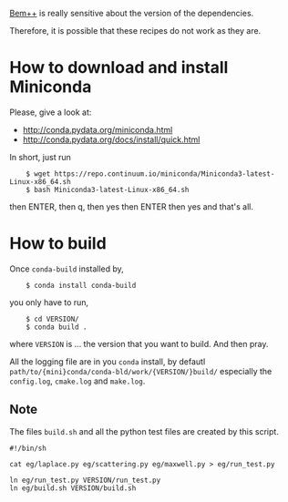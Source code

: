 

[Bem++](http://www.bempp.org)
is really sensitive about the version of the dependencies.

Therefore, it is possible that these recipes do not work as they are.

How to download and install Miniconda
=====================================

Please, give a look at:
 - http://conda.pydata.org/miniconda.html
 - http://conda.pydata.org/docs/install/quick.html

In short, just run

```
    $ wget https://repo.continuum.io/miniconda/Miniconda3-latest-Linux-x86_64.sh
    $ bash Miniconda3-latest-Linux-x86_64.sh
```

then ENTER, then q, then yes then ENTER then yes
and that's all.


How to build
============

Once `conda-build` installed by,

```
    $ conda install conda-build
```

you only have to run,

```
    $ cd VERSION/
    $ conda build .
```

where `VERSION` is ... the version that you want to build.
And then pray.

All the logging file are in you `conda` install,
by defautl `path/to/{mini}conda/conda-bld/work/{VERSION/}build/`
especially the `config.log`, `cmake.log` and `make.log`.


Note
----

The files `build.sh`
and all the python test files are created by this script.

```
#!/bin/sh

cat eg/laplace.py eg/scattering.py eg/maxwell.py > eg/run_test.py

ln eg/run_test.py VERSION/run_test.py
ln eg/build.sh VERSION/build.sh
```
